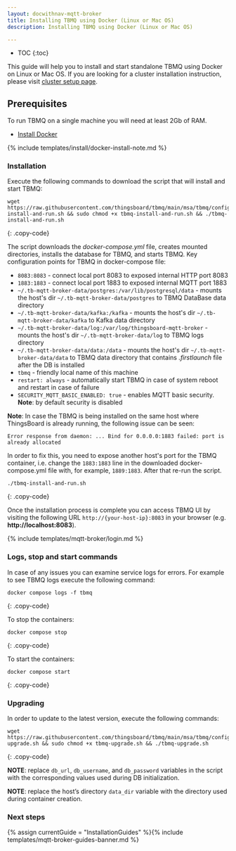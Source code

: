 ```yaml
---
layout: docwithnav-mqtt-broker
title: Installing TBMQ using Docker (Linux or Mac OS)
description: Installing TBMQ using Docker (Linux or Mac OS)

---
```


* TOC
{:toc}

This guide will help you to install and start standalone TBMQ using Docker on Linux or Mac OS.
If you are looking for a cluster installation instruction, please visit [cluster setup page](/docs/mqtt-broker/install/cluster/docker-compose-setup/).

## Prerequisites

To run TBMQ on a single machine you will need at least 2Gb of RAM.

- [Install Docker](https://docs.docker.com/engine/installation/)

{% include templates/install/docker-install-note.md %}

### Installation

Execute the following commands to download the script that will install and start TBMQ:

```shell
wget https://raw.githubusercontent.com/thingsboard/tbmq/main/msa/tbmq/configs/tbmq-install-and-run.sh && sudo chmod +x tbmq-install-and-run.sh && ./tbmq-install-and-run.sh
```
{: .copy-code}

The script downloads the _docker-compose.yml_ file, creates mounted directories, installs the database for TBMQ, and starts TBMQ.
Key configuration points for TBMQ in docker-compose file:

- `8083:8083` - connect local port 8083 to exposed internal HTTP port 8083
- `1883:1883` - connect local port 1883 to exposed internal MQTT port 1883
- `~/.tb-mqtt-broker-data/postgres:/var/lib/postgresql/data` - mounts the host's dir `~/.tb-mqtt-broker-data/postgres` to TBMQ DataBase data directory
- `~/.tb-mqtt-broker-data/kafka:/kafka` - mounts the host's dir `~/.tb-mqtt-broker-data/kafka` to Kafka data directory
- `~/.tb-mqtt-broker-data/log:/var/log/thingsboard-mqtt-broker` - mounts the host's dir `~/.tb-mqtt-broker-data/log` to TBMQ logs directory
- `~/.tb-mqtt-broker-data/data:/data` - mounts the host's dir `~/.tb-mqtt-broker-data/data` to TBMQ data directory that contains _.firstlaunch_ file after the DB is installed
- `tbmq` - friendly local name of this machine
- `restart: always` - automatically start TBMQ in case of system reboot and restart in case of failure
- `SECURITY_MQTT_BASIC_ENABLED: true` - enables MQTT basic security. **Note**: by default security is disabled

**Note**: In case the TBMQ is being installed on the same host where ThingsBoard is already running, the following issue can be seen:

```
Error response from daemon: ... Bind for 0.0.0.0:1883 failed: port is already allocated
```

In order to fix this, you need to expose another host's port for the TBMQ container,
i.e. change the `1883:1883` line in the downloaded docker-compose.yml file with, for example, `1889:1883`. After that re-run the script.

```shell
./tbmq-install-and-run.sh
```
{: .copy-code}

Once the installation process is complete you can access TBMQ UI by visiting the following URL `http://{your-host-ip}:8083` in your browser (e.g. **http://localhost:8083**).

{% include templates/mqtt-broker/login.md %}

### Logs, stop and start commands

In case of any issues you can examine service logs for errors.
For example to see TBMQ logs execute the following command:

```
docker compose logs -f tbmq
```
{: .copy-code}

To stop the containers:

```
docker compose stop
```
{: .copy-code}

To start the containers:

```
docker compose start
```
{: .copy-code}

### Upgrading

In order to update to the latest version, execute the following commands:

```shell
wget https://raw.githubusercontent.com/thingsboard/tbmq/main/msa/tbmq/configs/tbmq-upgrade.sh && sudo chmod +x tbmq-upgrade.sh && ./tbmq-upgrade.sh
```
{: .copy-code}

**NOTE**: replace `db_url`, `db_username`, and `db_password` variables in the script with the corresponding values used during DB initialization.

**NOTE**: replace the host’s directory `data_dir` variable with the directory used during container creation.

### Next steps

{% assign currentGuide = "InstallationGuides" %}{% include templates/mqtt-broker-guides-banner.md %}
